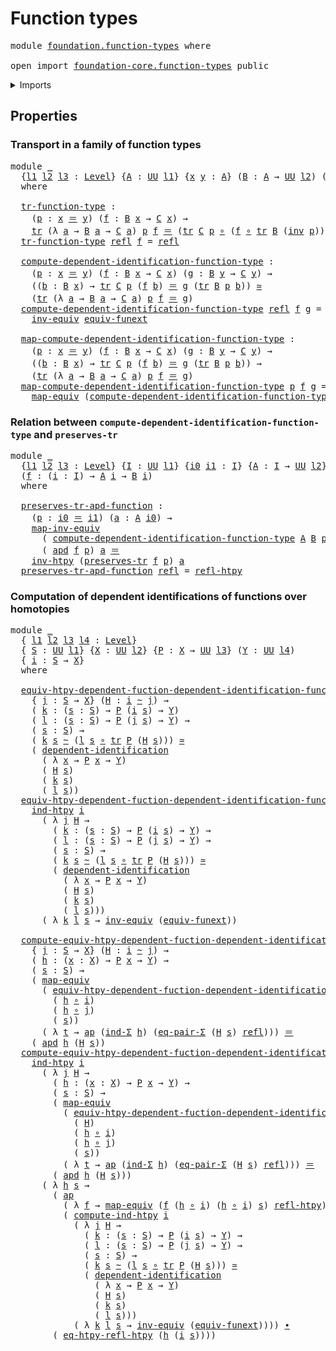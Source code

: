 # Function types

<pre class="Agda"><a id="27" class="Keyword">module</a> <a id="34" href="foundation.function-types.html" class="Module">foundation.function-types</a> <a id="60" class="Keyword">where</a>

<a id="67" class="Keyword">open</a> <a id="72" class="Keyword">import</a> <a id="79" href="foundation-core.function-types.html" class="Module">foundation-core.function-types</a> <a id="110" class="Keyword">public</a>
</pre>
<details><summary>Imports</summary>

<pre class="Agda"><a id="167" class="Keyword">open</a> <a id="172" class="Keyword">import</a> <a id="179" href="foundation.action-on-identifications-dependent-functions.html" class="Module">foundation.action-on-identifications-dependent-functions</a>
<a id="236" class="Keyword">open</a> <a id="241" class="Keyword">import</a> <a id="248" href="foundation.action-on-identifications-functions.html" class="Module">foundation.action-on-identifications-functions</a>
<a id="295" class="Keyword">open</a> <a id="300" class="Keyword">import</a> <a id="307" href="foundation.dependent-pair-types.html" class="Module">foundation.dependent-pair-types</a>
<a id="339" class="Keyword">open</a> <a id="344" class="Keyword">import</a> <a id="351" href="foundation.function-extensionality.html" class="Module">foundation.function-extensionality</a>
<a id="386" class="Keyword">open</a> <a id="391" class="Keyword">import</a> <a id="398" href="foundation.homotopy-induction.html" class="Module">foundation.homotopy-induction</a>
<a id="428" class="Keyword">open</a> <a id="433" class="Keyword">import</a> <a id="440" href="foundation.universe-levels.html" class="Module">foundation.universe-levels</a>

<a id="468" class="Keyword">open</a> <a id="473" class="Keyword">import</a> <a id="480" href="foundation-core.dependent-identifications.html" class="Module">foundation-core.dependent-identifications</a>
<a id="522" class="Keyword">open</a> <a id="527" class="Keyword">import</a> <a id="534" href="foundation-core.equality-dependent-pair-types.html" class="Module">foundation-core.equality-dependent-pair-types</a>
<a id="580" class="Keyword">open</a> <a id="585" class="Keyword">import</a> <a id="592" href="foundation-core.equivalences.html" class="Module">foundation-core.equivalences</a>
<a id="621" class="Keyword">open</a> <a id="626" class="Keyword">import</a> <a id="633" href="foundation-core.homotopies.html" class="Module">foundation-core.homotopies</a>
<a id="660" class="Keyword">open</a> <a id="665" class="Keyword">import</a> <a id="672" href="foundation-core.identity-types.html" class="Module">foundation-core.identity-types</a>
<a id="703" class="Keyword">open</a> <a id="708" class="Keyword">import</a> <a id="715" href="foundation-core.transport-along-identifications.html" class="Module">foundation-core.transport-along-identifications</a>
</pre>
</details>

## Properties

### Transport in a family of function types

<pre class="Agda"><a id="848" class="Keyword">module</a> <a id="855" href="foundation.function-types.html#855" class="Module">_</a>
  <a id="859" class="Symbol">{</a><a id="860" href="foundation.function-types.html#860" class="Bound">l1</a> <a id="863" href="foundation.function-types.html#863" class="Bound">l2</a> <a id="866" href="foundation.function-types.html#866" class="Bound">l3</a> <a id="869" class="Symbol">:</a> <a id="871" href="Agda.Primitive.html#591" class="Postulate">Level</a><a id="876" class="Symbol">}</a> <a id="878" class="Symbol">{</a><a id="879" href="foundation.function-types.html#879" class="Bound">A</a> <a id="881" class="Symbol">:</a> <a id="883" href="Agda.Primitive.html#320" class="Primitive">UU</a> <a id="886" href="foundation.function-types.html#860" class="Bound">l1</a><a id="888" class="Symbol">}</a> <a id="890" class="Symbol">{</a><a id="891" href="foundation.function-types.html#891" class="Bound">x</a> <a id="893" href="foundation.function-types.html#893" class="Bound">y</a> <a id="895" class="Symbol">:</a> <a id="897" href="foundation.function-types.html#879" class="Bound">A</a><a id="898" class="Symbol">}</a> <a id="900" class="Symbol">(</a><a id="901" href="foundation.function-types.html#901" class="Bound">B</a> <a id="903" class="Symbol">:</a> <a id="905" href="foundation.function-types.html#879" class="Bound">A</a> <a id="907" class="Symbol">→</a> <a id="909" href="Agda.Primitive.html#320" class="Primitive">UU</a> <a id="912" href="foundation.function-types.html#863" class="Bound">l2</a><a id="914" class="Symbol">)</a> <a id="916" class="Symbol">(</a><a id="917" href="foundation.function-types.html#917" class="Bound">C</a> <a id="919" class="Symbol">:</a> <a id="921" href="foundation.function-types.html#879" class="Bound">A</a> <a id="923" class="Symbol">→</a> <a id="925" href="Agda.Primitive.html#320" class="Primitive">UU</a> <a id="928" href="foundation.function-types.html#866" class="Bound">l3</a><a id="930" class="Symbol">)</a>
  <a id="934" class="Keyword">where</a>

  <a id="943" href="foundation.function-types.html#943" class="Function">tr-function-type</a> <a id="960" class="Symbol">:</a>
    <a id="966" class="Symbol">(</a><a id="967" href="foundation.function-types.html#967" class="Bound">p</a> <a id="969" class="Symbol">:</a> <a id="971" href="foundation.function-types.html#891" class="Bound">x</a> <a id="973" href="foundation-core.identity-types.html#5999" class="Function Operator">＝</a> <a id="975" href="foundation.function-types.html#893" class="Bound">y</a><a id="976" class="Symbol">)</a> <a id="978" class="Symbol">(</a><a id="979" href="foundation.function-types.html#979" class="Bound">f</a> <a id="981" class="Symbol">:</a> <a id="983" href="foundation.function-types.html#901" class="Bound">B</a> <a id="985" href="foundation.function-types.html#891" class="Bound">x</a> <a id="987" class="Symbol">→</a> <a id="989" href="foundation.function-types.html#917" class="Bound">C</a> <a id="991" href="foundation.function-types.html#891" class="Bound">x</a><a id="992" class="Symbol">)</a> <a id="994" class="Symbol">→</a>
    <a id="1000" href="foundation-core.transport-along-identifications.html#729" class="Function">tr</a> <a id="1003" class="Symbol">(λ</a> <a id="1006" href="foundation.function-types.html#1006" class="Bound">a</a> <a id="1008" class="Symbol">→</a> <a id="1010" href="foundation.function-types.html#901" class="Bound">B</a> <a id="1012" href="foundation.function-types.html#1006" class="Bound">a</a> <a id="1014" class="Symbol">→</a> <a id="1016" href="foundation.function-types.html#917" class="Bound">C</a> <a id="1018" href="foundation.function-types.html#1006" class="Bound">a</a><a id="1019" class="Symbol">)</a> <a id="1021" href="foundation.function-types.html#967" class="Bound">p</a> <a id="1023" href="foundation.function-types.html#979" class="Bound">f</a> <a id="1025" href="foundation-core.identity-types.html#5999" class="Function Operator">＝</a> <a id="1027" class="Symbol">(</a><a id="1028" href="foundation-core.transport-along-identifications.html#729" class="Function">tr</a> <a id="1031" href="foundation.function-types.html#917" class="Bound">C</a> <a id="1033" href="foundation.function-types.html#967" class="Bound">p</a> <a id="1035" href="foundation-core.function-types.html#455" class="Function Operator">∘</a> <a id="1037" class="Symbol">(</a><a id="1038" href="foundation.function-types.html#979" class="Bound">f</a> <a id="1040" href="foundation-core.function-types.html#455" class="Function Operator">∘</a> <a id="1042" href="foundation-core.transport-along-identifications.html#729" class="Function">tr</a> <a id="1045" href="foundation.function-types.html#901" class="Bound">B</a> <a id="1047" class="Symbol">(</a><a id="1048" href="foundation-core.identity-types.html#7252" class="Function">inv</a> <a id="1052" href="foundation.function-types.html#967" class="Bound">p</a><a id="1053" class="Symbol">)))</a>
  <a id="1059" href="foundation.function-types.html#943" class="Function">tr-function-type</a> <a id="1076" href="foundation-core.identity-types.html#5968" class="InductiveConstructor">refl</a> <a id="1081" href="foundation.function-types.html#1081" class="Bound">f</a> <a id="1083" class="Symbol">=</a> <a id="1085" href="foundation-core.identity-types.html#5968" class="InductiveConstructor">refl</a>

  <a id="1093" href="foundation.function-types.html#1093" class="Function">compute-dependent-identification-function-type</a> <a id="1140" class="Symbol">:</a>
    <a id="1146" class="Symbol">(</a><a id="1147" href="foundation.function-types.html#1147" class="Bound">p</a> <a id="1149" class="Symbol">:</a> <a id="1151" href="foundation.function-types.html#891" class="Bound">x</a> <a id="1153" href="foundation-core.identity-types.html#5999" class="Function Operator">＝</a> <a id="1155" href="foundation.function-types.html#893" class="Bound">y</a><a id="1156" class="Symbol">)</a> <a id="1158" class="Symbol">(</a><a id="1159" href="foundation.function-types.html#1159" class="Bound">f</a> <a id="1161" class="Symbol">:</a> <a id="1163" href="foundation.function-types.html#901" class="Bound">B</a> <a id="1165" href="foundation.function-types.html#891" class="Bound">x</a> <a id="1167" class="Symbol">→</a> <a id="1169" href="foundation.function-types.html#917" class="Bound">C</a> <a id="1171" href="foundation.function-types.html#891" class="Bound">x</a><a id="1172" class="Symbol">)</a> <a id="1174" class="Symbol">(</a><a id="1175" href="foundation.function-types.html#1175" class="Bound">g</a> <a id="1177" class="Symbol">:</a> <a id="1179" href="foundation.function-types.html#901" class="Bound">B</a> <a id="1181" href="foundation.function-types.html#893" class="Bound">y</a> <a id="1183" class="Symbol">→</a> <a id="1185" href="foundation.function-types.html#917" class="Bound">C</a> <a id="1187" href="foundation.function-types.html#893" class="Bound">y</a><a id="1188" class="Symbol">)</a> <a id="1190" class="Symbol">→</a>
    <a id="1196" class="Symbol">((</a><a id="1198" href="foundation.function-types.html#1198" class="Bound">b</a> <a id="1200" class="Symbol">:</a> <a id="1202" href="foundation.function-types.html#901" class="Bound">B</a> <a id="1204" href="foundation.function-types.html#891" class="Bound">x</a><a id="1205" class="Symbol">)</a> <a id="1207" class="Symbol">→</a> <a id="1209" href="foundation-core.transport-along-identifications.html#729" class="Function">tr</a> <a id="1212" href="foundation.function-types.html#917" class="Bound">C</a> <a id="1214" href="foundation.function-types.html#1147" class="Bound">p</a> <a id="1216" class="Symbol">(</a><a id="1217" href="foundation.function-types.html#1159" class="Bound">f</a> <a id="1219" href="foundation.function-types.html#1198" class="Bound">b</a><a id="1220" class="Symbol">)</a> <a id="1222" href="foundation-core.identity-types.html#5999" class="Function Operator">＝</a> <a id="1224" href="foundation.function-types.html#1175" class="Bound">g</a> <a id="1226" class="Symbol">(</a><a id="1227" href="foundation-core.transport-along-identifications.html#729" class="Function">tr</a> <a id="1230" href="foundation.function-types.html#901" class="Bound">B</a> <a id="1232" href="foundation.function-types.html#1147" class="Bound">p</a> <a id="1234" href="foundation.function-types.html#1198" class="Bound">b</a><a id="1235" class="Symbol">))</a> <a id="1238" href="foundation-core.equivalences.html#1440" class="Function Operator">≃</a>
    <a id="1244" class="Symbol">(</a><a id="1245" href="foundation-core.transport-along-identifications.html#729" class="Function">tr</a> <a id="1248" class="Symbol">(λ</a> <a id="1251" href="foundation.function-types.html#1251" class="Bound">a</a> <a id="1253" class="Symbol">→</a> <a id="1255" href="foundation.function-types.html#901" class="Bound">B</a> <a id="1257" href="foundation.function-types.html#1251" class="Bound">a</a> <a id="1259" class="Symbol">→</a> <a id="1261" href="foundation.function-types.html#917" class="Bound">C</a> <a id="1263" href="foundation.function-types.html#1251" class="Bound">a</a><a id="1264" class="Symbol">)</a> <a id="1266" href="foundation.function-types.html#1147" class="Bound">p</a> <a id="1268" href="foundation.function-types.html#1159" class="Bound">f</a> <a id="1270" href="foundation-core.identity-types.html#5999" class="Function Operator">＝</a> <a id="1272" href="foundation.function-types.html#1175" class="Bound">g</a><a id="1273" class="Symbol">)</a>
  <a id="1277" href="foundation.function-types.html#1093" class="Function">compute-dependent-identification-function-type</a> <a id="1324" href="foundation-core.identity-types.html#5968" class="InductiveConstructor">refl</a> <a id="1329" href="foundation.function-types.html#1329" class="Bound">f</a> <a id="1331" href="foundation.function-types.html#1331" class="Bound">g</a> <a id="1333" class="Symbol">=</a>
    <a id="1339" href="foundation-core.equivalences.html#7259" class="Function">inv-equiv</a> <a id="1349" href="foundation.function-extensionality.html#1193" class="Function">equiv-funext</a>

  <a id="1365" href="foundation.function-types.html#1365" class="Function">map-compute-dependent-identification-function-type</a> <a id="1416" class="Symbol">:</a>
    <a id="1422" class="Symbol">(</a><a id="1423" href="foundation.function-types.html#1423" class="Bound">p</a> <a id="1425" class="Symbol">:</a> <a id="1427" href="foundation.function-types.html#891" class="Bound">x</a> <a id="1429" href="foundation-core.identity-types.html#5999" class="Function Operator">＝</a> <a id="1431" href="foundation.function-types.html#893" class="Bound">y</a><a id="1432" class="Symbol">)</a> <a id="1434" class="Symbol">(</a><a id="1435" href="foundation.function-types.html#1435" class="Bound">f</a> <a id="1437" class="Symbol">:</a> <a id="1439" href="foundation.function-types.html#901" class="Bound">B</a> <a id="1441" href="foundation.function-types.html#891" class="Bound">x</a> <a id="1443" class="Symbol">→</a> <a id="1445" href="foundation.function-types.html#917" class="Bound">C</a> <a id="1447" href="foundation.function-types.html#891" class="Bound">x</a><a id="1448" class="Symbol">)</a> <a id="1450" class="Symbol">(</a><a id="1451" href="foundation.function-types.html#1451" class="Bound">g</a> <a id="1453" class="Symbol">:</a> <a id="1455" href="foundation.function-types.html#901" class="Bound">B</a> <a id="1457" href="foundation.function-types.html#893" class="Bound">y</a> <a id="1459" class="Symbol">→</a> <a id="1461" href="foundation.function-types.html#917" class="Bound">C</a> <a id="1463" href="foundation.function-types.html#893" class="Bound">y</a><a id="1464" class="Symbol">)</a> <a id="1466" class="Symbol">→</a>
    <a id="1472" class="Symbol">((</a><a id="1474" href="foundation.function-types.html#1474" class="Bound">b</a> <a id="1476" class="Symbol">:</a> <a id="1478" href="foundation.function-types.html#901" class="Bound">B</a> <a id="1480" href="foundation.function-types.html#891" class="Bound">x</a><a id="1481" class="Symbol">)</a> <a id="1483" class="Symbol">→</a> <a id="1485" href="foundation-core.transport-along-identifications.html#729" class="Function">tr</a> <a id="1488" href="foundation.function-types.html#917" class="Bound">C</a> <a id="1490" href="foundation.function-types.html#1423" class="Bound">p</a> <a id="1492" class="Symbol">(</a><a id="1493" href="foundation.function-types.html#1435" class="Bound">f</a> <a id="1495" href="foundation.function-types.html#1474" class="Bound">b</a><a id="1496" class="Symbol">)</a> <a id="1498" href="foundation-core.identity-types.html#5999" class="Function Operator">＝</a> <a id="1500" href="foundation.function-types.html#1451" class="Bound">g</a> <a id="1502" class="Symbol">(</a><a id="1503" href="foundation-core.transport-along-identifications.html#729" class="Function">tr</a> <a id="1506" href="foundation.function-types.html#901" class="Bound">B</a> <a id="1508" href="foundation.function-types.html#1423" class="Bound">p</a> <a id="1510" href="foundation.function-types.html#1474" class="Bound">b</a><a id="1511" class="Symbol">))</a> <a id="1514" class="Symbol">→</a>
    <a id="1520" class="Symbol">(</a><a id="1521" href="foundation-core.transport-along-identifications.html#729" class="Function">tr</a> <a id="1524" class="Symbol">(λ</a> <a id="1527" href="foundation.function-types.html#1527" class="Bound">a</a> <a id="1529" class="Symbol">→</a> <a id="1531" href="foundation.function-types.html#901" class="Bound">B</a> <a id="1533" href="foundation.function-types.html#1527" class="Bound">a</a> <a id="1535" class="Symbol">→</a> <a id="1537" href="foundation.function-types.html#917" class="Bound">C</a> <a id="1539" href="foundation.function-types.html#1527" class="Bound">a</a><a id="1540" class="Symbol">)</a> <a id="1542" href="foundation.function-types.html#1423" class="Bound">p</a> <a id="1544" href="foundation.function-types.html#1435" class="Bound">f</a> <a id="1546" href="foundation-core.identity-types.html#5999" class="Function Operator">＝</a> <a id="1548" href="foundation.function-types.html#1451" class="Bound">g</a><a id="1549" class="Symbol">)</a>
  <a id="1553" href="foundation.function-types.html#1365" class="Function">map-compute-dependent-identification-function-type</a> <a id="1604" href="foundation.function-types.html#1604" class="Bound">p</a> <a id="1606" href="foundation.function-types.html#1606" class="Bound">f</a> <a id="1608" href="foundation.function-types.html#1608" class="Bound">g</a> <a id="1610" class="Symbol">=</a>
    <a id="1616" href="foundation-core.equivalences.html#2345" class="Function">map-equiv</a> <a id="1626" class="Symbol">(</a><a id="1627" href="foundation.function-types.html#1093" class="Function">compute-dependent-identification-function-type</a> <a id="1674" href="foundation.function-types.html#1604" class="Bound">p</a> <a id="1676" href="foundation.function-types.html#1606" class="Bound">f</a> <a id="1678" href="foundation.function-types.html#1608" class="Bound">g</a><a id="1679" class="Symbol">)</a>
</pre>
### Relation between `compute-dependent-identification-function-type` and `preserves-tr`

<pre class="Agda"><a id="1784" class="Keyword">module</a> <a id="1791" href="foundation.function-types.html#1791" class="Module">_</a>
  <a id="1795" class="Symbol">{</a><a id="1796" href="foundation.function-types.html#1796" class="Bound">l1</a> <a id="1799" href="foundation.function-types.html#1799" class="Bound">l2</a> <a id="1802" href="foundation.function-types.html#1802" class="Bound">l3</a> <a id="1805" class="Symbol">:</a> <a id="1807" href="Agda.Primitive.html#591" class="Postulate">Level</a><a id="1812" class="Symbol">}</a> <a id="1814" class="Symbol">{</a><a id="1815" href="foundation.function-types.html#1815" class="Bound">I</a> <a id="1817" class="Symbol">:</a> <a id="1819" href="Agda.Primitive.html#320" class="Primitive">UU</a> <a id="1822" href="foundation.function-types.html#1796" class="Bound">l1</a><a id="1824" class="Symbol">}</a> <a id="1826" class="Symbol">{</a><a id="1827" href="foundation.function-types.html#1827" class="Bound">i0</a> <a id="1830" href="foundation.function-types.html#1830" class="Bound">i1</a> <a id="1833" class="Symbol">:</a> <a id="1835" href="foundation.function-types.html#1815" class="Bound">I</a><a id="1836" class="Symbol">}</a> <a id="1838" class="Symbol">{</a><a id="1839" href="foundation.function-types.html#1839" class="Bound">A</a> <a id="1841" class="Symbol">:</a> <a id="1843" href="foundation.function-types.html#1815" class="Bound">I</a> <a id="1845" class="Symbol">→</a> <a id="1847" href="Agda.Primitive.html#320" class="Primitive">UU</a> <a id="1850" href="foundation.function-types.html#1799" class="Bound">l2</a><a id="1852" class="Symbol">}</a> <a id="1854" class="Symbol">{</a><a id="1855" href="foundation.function-types.html#1855" class="Bound">B</a> <a id="1857" class="Symbol">:</a> <a id="1859" href="foundation.function-types.html#1815" class="Bound">I</a> <a id="1861" class="Symbol">→</a> <a id="1863" href="Agda.Primitive.html#320" class="Primitive">UU</a> <a id="1866" href="foundation.function-types.html#1802" class="Bound">l3</a><a id="1868" class="Symbol">}</a>
  <a id="1872" class="Symbol">(</a><a id="1873" href="foundation.function-types.html#1873" class="Bound">f</a> <a id="1875" class="Symbol">:</a> <a id="1877" class="Symbol">(</a><a id="1878" href="foundation.function-types.html#1878" class="Bound">i</a> <a id="1880" class="Symbol">:</a> <a id="1882" href="foundation.function-types.html#1815" class="Bound">I</a><a id="1883" class="Symbol">)</a> <a id="1885" class="Symbol">→</a> <a id="1887" href="foundation.function-types.html#1839" class="Bound">A</a> <a id="1889" href="foundation.function-types.html#1878" class="Bound">i</a> <a id="1891" class="Symbol">→</a> <a id="1893" href="foundation.function-types.html#1855" class="Bound">B</a> <a id="1895" href="foundation.function-types.html#1878" class="Bound">i</a><a id="1896" class="Symbol">)</a>
  <a id="1900" class="Keyword">where</a>

  <a id="1909" href="foundation.function-types.html#1909" class="Function">preserves-tr-apd-function</a> <a id="1935" class="Symbol">:</a>
    <a id="1941" class="Symbol">(</a><a id="1942" href="foundation.function-types.html#1942" class="Bound">p</a> <a id="1944" class="Symbol">:</a> <a id="1946" href="foundation.function-types.html#1827" class="Bound">i0</a> <a id="1949" href="foundation-core.identity-types.html#5999" class="Function Operator">＝</a> <a id="1951" href="foundation.function-types.html#1830" class="Bound">i1</a><a id="1953" class="Symbol">)</a> <a id="1955" class="Symbol">(</a><a id="1956" href="foundation.function-types.html#1956" class="Bound">a</a> <a id="1958" class="Symbol">:</a> <a id="1960" href="foundation.function-types.html#1839" class="Bound">A</a> <a id="1962" href="foundation.function-types.html#1827" class="Bound">i0</a><a id="1964" class="Symbol">)</a> <a id="1966" class="Symbol">→</a>
    <a id="1972" href="foundation-core.equivalences.html#6528" class="Function">map-inv-equiv</a>
      <a id="1992" class="Symbol">(</a> <a id="1994" href="foundation.function-types.html#1093" class="Function">compute-dependent-identification-function-type</a> <a id="2041" href="foundation.function-types.html#1839" class="Bound">A</a> <a id="2043" href="foundation.function-types.html#1855" class="Bound">B</a> <a id="2045" href="foundation.function-types.html#1942" class="Bound">p</a> <a id="2047" class="Symbol">(</a><a id="2048" href="foundation.function-types.html#1873" class="Bound">f</a> <a id="2050" href="foundation.function-types.html#1827" class="Bound">i0</a><a id="2052" class="Symbol">)</a> <a id="2054" class="Symbol">(</a><a id="2055" href="foundation.function-types.html#1873" class="Bound">f</a> <a id="2057" href="foundation.function-types.html#1830" class="Bound">i1</a><a id="2059" class="Symbol">))</a>
      <a id="2068" class="Symbol">(</a> <a id="2070" href="foundation.action-on-identifications-dependent-functions.html#1181" class="Function">apd</a> <a id="2074" href="foundation.function-types.html#1873" class="Bound">f</a> <a id="2076" href="foundation.function-types.html#1942" class="Bound">p</a><a id="2077" class="Symbol">)</a> <a id="2079" href="foundation.function-types.html#1956" class="Bound">a</a> <a id="2081" href="foundation-core.identity-types.html#5999" class="Function Operator">＝</a>
    <a id="2087" href="foundation-core.homotopies.html#3079" class="Function">inv-htpy</a> <a id="2096" class="Symbol">(</a><a id="2097" href="foundation-core.transport-along-identifications.html#1588" class="Function">preserves-tr</a> <a id="2110" href="foundation.function-types.html#1873" class="Bound">f</a> <a id="2112" href="foundation.function-types.html#1942" class="Bound">p</a><a id="2113" class="Symbol">)</a> <a id="2115" href="foundation.function-types.html#1956" class="Bound">a</a>
  <a id="2119" href="foundation.function-types.html#1909" class="Function">preserves-tr-apd-function</a> <a id="2145" href="foundation-core.identity-types.html#5968" class="InductiveConstructor">refl</a> <a id="2150" class="Symbol">=</a> <a id="2152" href="foundation-core.homotopies.html#2906" class="Function">refl-htpy</a>
</pre>
### Computation of dependent identifications of functions over homotopies

<pre class="Agda"><a id="2250" class="Keyword">module</a> <a id="2257" href="foundation.function-types.html#2257" class="Module">_</a>
  <a id="2261" class="Symbol">{</a> <a id="2263" href="foundation.function-types.html#2263" class="Bound">l1</a> <a id="2266" href="foundation.function-types.html#2266" class="Bound">l2</a> <a id="2269" href="foundation.function-types.html#2269" class="Bound">l3</a> <a id="2272" href="foundation.function-types.html#2272" class="Bound">l4</a> <a id="2275" class="Symbol">:</a> <a id="2277" href="Agda.Primitive.html#591" class="Postulate">Level</a><a id="2282" class="Symbol">}</a>
  <a id="2286" class="Symbol">{</a> <a id="2288" href="foundation.function-types.html#2288" class="Bound">S</a> <a id="2290" class="Symbol">:</a> <a id="2292" href="Agda.Primitive.html#320" class="Primitive">UU</a> <a id="2295" href="foundation.function-types.html#2263" class="Bound">l1</a><a id="2297" class="Symbol">}</a> <a id="2299" class="Symbol">{</a><a id="2300" href="foundation.function-types.html#2300" class="Bound">X</a> <a id="2302" class="Symbol">:</a> <a id="2304" href="Agda.Primitive.html#320" class="Primitive">UU</a> <a id="2307" href="foundation.function-types.html#2266" class="Bound">l2</a><a id="2309" class="Symbol">}</a> <a id="2311" class="Symbol">{</a><a id="2312" href="foundation.function-types.html#2312" class="Bound">P</a> <a id="2314" class="Symbol">:</a> <a id="2316" href="foundation.function-types.html#2300" class="Bound">X</a> <a id="2318" class="Symbol">→</a> <a id="2320" href="Agda.Primitive.html#320" class="Primitive">UU</a> <a id="2323" href="foundation.function-types.html#2269" class="Bound">l3</a><a id="2325" class="Symbol">}</a> <a id="2327" class="Symbol">(</a><a id="2328" href="foundation.function-types.html#2328" class="Bound">Y</a> <a id="2330" class="Symbol">:</a> <a id="2332" href="Agda.Primitive.html#320" class="Primitive">UU</a> <a id="2335" href="foundation.function-types.html#2272" class="Bound">l4</a><a id="2337" class="Symbol">)</a>
  <a id="2341" class="Symbol">{</a> <a id="2343" href="foundation.function-types.html#2343" class="Bound">i</a> <a id="2345" class="Symbol">:</a> <a id="2347" href="foundation.function-types.html#2288" class="Bound">S</a> <a id="2349" class="Symbol">→</a> <a id="2351" href="foundation.function-types.html#2300" class="Bound">X</a><a id="2352" class="Symbol">}</a>
  <a id="2356" class="Keyword">where</a>

  <a id="2365" href="foundation.function-types.html#2365" class="Function">equiv-htpy-dependent-fuction-dependent-identification-function-type</a> <a id="2433" class="Symbol">:</a>
    <a id="2439" class="Symbol">{</a> <a id="2441" href="foundation.function-types.html#2441" class="Bound">j</a> <a id="2443" class="Symbol">:</a> <a id="2445" href="foundation.function-types.html#2288" class="Bound">S</a> <a id="2447" class="Symbol">→</a> <a id="2449" href="foundation.function-types.html#2300" class="Bound">X</a><a id="2450" class="Symbol">}</a> <a id="2452" class="Symbol">(</a><a id="2453" href="foundation.function-types.html#2453" class="Bound">H</a> <a id="2455" class="Symbol">:</a> <a id="2457" href="foundation.function-types.html#2343" class="Bound">i</a> <a id="2459" href="foundation-core.homotopies.html#2717" class="Function Operator">~</a> <a id="2461" href="foundation.function-types.html#2441" class="Bound">j</a><a id="2462" class="Symbol">)</a> <a id="2464" class="Symbol">→</a>
    <a id="2470" class="Symbol">(</a> <a id="2472" href="foundation.function-types.html#2472" class="Bound">k</a> <a id="2474" class="Symbol">:</a> <a id="2476" class="Symbol">(</a><a id="2477" href="foundation.function-types.html#2477" class="Bound">s</a> <a id="2479" class="Symbol">:</a> <a id="2481" href="foundation.function-types.html#2288" class="Bound">S</a><a id="2482" class="Symbol">)</a> <a id="2484" class="Symbol">→</a> <a id="2486" href="foundation.function-types.html#2312" class="Bound">P</a> <a id="2488" class="Symbol">(</a><a id="2489" href="foundation.function-types.html#2343" class="Bound">i</a> <a id="2491" href="foundation.function-types.html#2477" class="Bound">s</a><a id="2492" class="Symbol">)</a> <a id="2494" class="Symbol">→</a> <a id="2496" href="foundation.function-types.html#2328" class="Bound">Y</a><a id="2497" class="Symbol">)</a>
    <a id="2503" class="Symbol">(</a> <a id="2505" href="foundation.function-types.html#2505" class="Bound">l</a> <a id="2507" class="Symbol">:</a> <a id="2509" class="Symbol">(</a><a id="2510" href="foundation.function-types.html#2510" class="Bound">s</a> <a id="2512" class="Symbol">:</a> <a id="2514" href="foundation.function-types.html#2288" class="Bound">S</a><a id="2515" class="Symbol">)</a> <a id="2517" class="Symbol">→</a> <a id="2519" href="foundation.function-types.html#2312" class="Bound">P</a> <a id="2521" class="Symbol">(</a><a id="2522" href="foundation.function-types.html#2441" class="Bound">j</a> <a id="2524" href="foundation.function-types.html#2510" class="Bound">s</a><a id="2525" class="Symbol">)</a> <a id="2527" class="Symbol">→</a> <a id="2529" href="foundation.function-types.html#2328" class="Bound">Y</a><a id="2530" class="Symbol">)</a> <a id="2532" class="Symbol">→</a>
    <a id="2538" class="Symbol">(</a> <a id="2540" href="foundation.function-types.html#2540" class="Bound">s</a> <a id="2542" class="Symbol">:</a> <a id="2544" href="foundation.function-types.html#2288" class="Bound">S</a><a id="2545" class="Symbol">)</a> <a id="2547" class="Symbol">→</a>
    <a id="2553" class="Symbol">(</a> <a id="2555" href="foundation.function-types.html#2472" class="Bound">k</a> <a id="2557" href="foundation.function-types.html#2540" class="Bound">s</a> <a id="2559" href="foundation-core.homotopies.html#2717" class="Function Operator">~</a> <a id="2561" class="Symbol">(</a><a id="2562" href="foundation.function-types.html#2505" class="Bound">l</a> <a id="2564" href="foundation.function-types.html#2540" class="Bound">s</a> <a id="2566" href="foundation-core.function-types.html#455" class="Function Operator">∘</a> <a id="2568" href="foundation-core.transport-along-identifications.html#729" class="Function">tr</a> <a id="2571" href="foundation.function-types.html#2312" class="Bound">P</a> <a id="2573" class="Symbol">(</a><a id="2574" href="foundation.function-types.html#2453" class="Bound">H</a> <a id="2576" href="foundation.function-types.html#2540" class="Bound">s</a><a id="2577" class="Symbol">)))</a> <a id="2581" href="foundation-core.equivalences.html#1440" class="Function Operator">≃</a>
    <a id="2587" class="Symbol">(</a> <a id="2589" href="foundation-core.dependent-identifications.html#964" class="Function">dependent-identification</a>
      <a id="2620" class="Symbol">(</a> <a id="2622" class="Symbol">λ</a> <a id="2624" href="foundation.function-types.html#2624" class="Bound">x</a> <a id="2626" class="Symbol">→</a> <a id="2628" href="foundation.function-types.html#2312" class="Bound">P</a> <a id="2630" href="foundation.function-types.html#2624" class="Bound">x</a> <a id="2632" class="Symbol">→</a> <a id="2634" href="foundation.function-types.html#2328" class="Bound">Y</a><a id="2635" class="Symbol">)</a>
      <a id="2643" class="Symbol">(</a> <a id="2645" href="foundation.function-types.html#2453" class="Bound">H</a> <a id="2647" href="foundation.function-types.html#2540" class="Bound">s</a><a id="2648" class="Symbol">)</a>
      <a id="2656" class="Symbol">(</a> <a id="2658" href="foundation.function-types.html#2472" class="Bound">k</a> <a id="2660" href="foundation.function-types.html#2540" class="Bound">s</a><a id="2661" class="Symbol">)</a>
      <a id="2669" class="Symbol">(</a> <a id="2671" href="foundation.function-types.html#2505" class="Bound">l</a> <a id="2673" href="foundation.function-types.html#2540" class="Bound">s</a><a id="2674" class="Symbol">))</a>
  <a id="2679" href="foundation.function-types.html#2365" class="Function">equiv-htpy-dependent-fuction-dependent-identification-function-type</a> <a id="2747" class="Symbol">=</a>
    <a id="2753" href="foundation.homotopy-induction.html#3004" class="Function">ind-htpy</a> <a id="2762" href="foundation.function-types.html#2343" class="Bound">i</a>
      <a id="2770" class="Symbol">(</a> <a id="2772" class="Symbol">λ</a> <a id="2774" href="foundation.function-types.html#2774" class="Bound">j</a> <a id="2776" href="foundation.function-types.html#2776" class="Bound">H</a> <a id="2778" class="Symbol">→</a>
        <a id="2788" class="Symbol">(</a> <a id="2790" href="foundation.function-types.html#2790" class="Bound">k</a> <a id="2792" class="Symbol">:</a> <a id="2794" class="Symbol">(</a><a id="2795" href="foundation.function-types.html#2795" class="Bound">s</a> <a id="2797" class="Symbol">:</a> <a id="2799" href="foundation.function-types.html#2288" class="Bound">S</a><a id="2800" class="Symbol">)</a> <a id="2802" class="Symbol">→</a> <a id="2804" href="foundation.function-types.html#2312" class="Bound">P</a> <a id="2806" class="Symbol">(</a><a id="2807" href="foundation.function-types.html#2343" class="Bound">i</a> <a id="2809" href="foundation.function-types.html#2795" class="Bound">s</a><a id="2810" class="Symbol">)</a> <a id="2812" class="Symbol">→</a> <a id="2814" href="foundation.function-types.html#2328" class="Bound">Y</a><a id="2815" class="Symbol">)</a> <a id="2817" class="Symbol">→</a>
        <a id="2827" class="Symbol">(</a> <a id="2829" href="foundation.function-types.html#2829" class="Bound">l</a> <a id="2831" class="Symbol">:</a> <a id="2833" class="Symbol">(</a><a id="2834" href="foundation.function-types.html#2834" class="Bound">s</a> <a id="2836" class="Symbol">:</a> <a id="2838" href="foundation.function-types.html#2288" class="Bound">S</a><a id="2839" class="Symbol">)</a> <a id="2841" class="Symbol">→</a> <a id="2843" href="foundation.function-types.html#2312" class="Bound">P</a> <a id="2845" class="Symbol">(</a><a id="2846" href="foundation.function-types.html#2774" class="Bound">j</a> <a id="2848" href="foundation.function-types.html#2834" class="Bound">s</a><a id="2849" class="Symbol">)</a> <a id="2851" class="Symbol">→</a> <a id="2853" href="foundation.function-types.html#2328" class="Bound">Y</a><a id="2854" class="Symbol">)</a> <a id="2856" class="Symbol">→</a>
        <a id="2866" class="Symbol">(</a> <a id="2868" href="foundation.function-types.html#2868" class="Bound">s</a> <a id="2870" class="Symbol">:</a> <a id="2872" href="foundation.function-types.html#2288" class="Bound">S</a><a id="2873" class="Symbol">)</a> <a id="2875" class="Symbol">→</a>
        <a id="2885" class="Symbol">(</a> <a id="2887" href="foundation.function-types.html#2790" class="Bound">k</a> <a id="2889" href="foundation.function-types.html#2868" class="Bound">s</a> <a id="2891" href="foundation-core.homotopies.html#2717" class="Function Operator">~</a> <a id="2893" class="Symbol">(</a><a id="2894" href="foundation.function-types.html#2829" class="Bound">l</a> <a id="2896" href="foundation.function-types.html#2868" class="Bound">s</a> <a id="2898" href="foundation-core.function-types.html#455" class="Function Operator">∘</a> <a id="2900" href="foundation-core.transport-along-identifications.html#729" class="Function">tr</a> <a id="2903" href="foundation.function-types.html#2312" class="Bound">P</a> <a id="2905" class="Symbol">(</a><a id="2906" href="foundation.function-types.html#2776" class="Bound">H</a> <a id="2908" href="foundation.function-types.html#2868" class="Bound">s</a><a id="2909" class="Symbol">)))</a> <a id="2913" href="foundation-core.equivalences.html#1440" class="Function Operator">≃</a>
        <a id="2923" class="Symbol">(</a> <a id="2925" href="foundation-core.dependent-identifications.html#964" class="Function">dependent-identification</a>
          <a id="2960" class="Symbol">(</a> <a id="2962" class="Symbol">λ</a> <a id="2964" href="foundation.function-types.html#2964" class="Bound">x</a> <a id="2966" class="Symbol">→</a> <a id="2968" href="foundation.function-types.html#2312" class="Bound">P</a> <a id="2970" href="foundation.function-types.html#2964" class="Bound">x</a> <a id="2972" class="Symbol">→</a> <a id="2974" href="foundation.function-types.html#2328" class="Bound">Y</a><a id="2975" class="Symbol">)</a>
          <a id="2987" class="Symbol">(</a> <a id="2989" href="foundation.function-types.html#2776" class="Bound">H</a> <a id="2991" href="foundation.function-types.html#2868" class="Bound">s</a><a id="2992" class="Symbol">)</a>
          <a id="3004" class="Symbol">(</a> <a id="3006" href="foundation.function-types.html#2790" class="Bound">k</a> <a id="3008" href="foundation.function-types.html#2868" class="Bound">s</a><a id="3009" class="Symbol">)</a>
          <a id="3021" class="Symbol">(</a> <a id="3023" href="foundation.function-types.html#2829" class="Bound">l</a> <a id="3025" href="foundation.function-types.html#2868" class="Bound">s</a><a id="3026" class="Symbol">)))</a>
      <a id="3036" class="Symbol">(</a> <a id="3038" class="Symbol">λ</a> <a id="3040" href="foundation.function-types.html#3040" class="Bound">k</a> <a id="3042" href="foundation.function-types.html#3042" class="Bound">l</a> <a id="3044" href="foundation.function-types.html#3044" class="Bound">s</a> <a id="3046" class="Symbol">→</a> <a id="3048" href="foundation-core.equivalences.html#7259" class="Function">inv-equiv</a> <a id="3058" class="Symbol">(</a><a id="3059" href="foundation.function-extensionality.html#1193" class="Function">equiv-funext</a><a id="3071" class="Symbol">))</a>

  <a id="3077" href="foundation.function-types.html#3077" class="Function">compute-equiv-htpy-dependent-fuction-dependent-identification-function-type</a> <a id="3153" class="Symbol">:</a>
    <a id="3159" class="Symbol">{</a> <a id="3161" href="foundation.function-types.html#3161" class="Bound">j</a> <a id="3163" class="Symbol">:</a> <a id="3165" href="foundation.function-types.html#2288" class="Bound">S</a> <a id="3167" class="Symbol">→</a> <a id="3169" href="foundation.function-types.html#2300" class="Bound">X</a><a id="3170" class="Symbol">}</a> <a id="3172" class="Symbol">(</a><a id="3173" href="foundation.function-types.html#3173" class="Bound">H</a> <a id="3175" class="Symbol">:</a> <a id="3177" href="foundation.function-types.html#2343" class="Bound">i</a> <a id="3179" href="foundation-core.homotopies.html#2717" class="Function Operator">~</a> <a id="3181" href="foundation.function-types.html#3161" class="Bound">j</a><a id="3182" class="Symbol">)</a> <a id="3184" class="Symbol">→</a>
    <a id="3190" class="Symbol">(</a> <a id="3192" href="foundation.function-types.html#3192" class="Bound">h</a> <a id="3194" class="Symbol">:</a> <a id="3196" class="Symbol">(</a><a id="3197" href="foundation.function-types.html#3197" class="Bound">x</a> <a id="3199" class="Symbol">:</a> <a id="3201" href="foundation.function-types.html#2300" class="Bound">X</a><a id="3202" class="Symbol">)</a> <a id="3204" class="Symbol">→</a> <a id="3206" href="foundation.function-types.html#2312" class="Bound">P</a> <a id="3208" href="foundation.function-types.html#3197" class="Bound">x</a> <a id="3210" class="Symbol">→</a> <a id="3212" href="foundation.function-types.html#2328" class="Bound">Y</a><a id="3213" class="Symbol">)</a> <a id="3215" class="Symbol">→</a>
    <a id="3221" class="Symbol">(</a> <a id="3223" href="foundation.function-types.html#3223" class="Bound">s</a> <a id="3225" class="Symbol">:</a> <a id="3227" href="foundation.function-types.html#2288" class="Bound">S</a><a id="3228" class="Symbol">)</a> <a id="3230" class="Symbol">→</a>
    <a id="3236" class="Symbol">(</a> <a id="3238" href="foundation-core.equivalences.html#2345" class="Function">map-equiv</a>
      <a id="3254" class="Symbol">(</a> <a id="3256" href="foundation.function-types.html#2365" class="Function">equiv-htpy-dependent-fuction-dependent-identification-function-type</a> <a id="3324" href="foundation.function-types.html#3173" class="Bound">H</a>
        <a id="3334" class="Symbol">(</a> <a id="3336" href="foundation.function-types.html#3192" class="Bound">h</a> <a id="3338" href="foundation-core.function-types.html#455" class="Function Operator">∘</a> <a id="3340" href="foundation.function-types.html#2343" class="Bound">i</a><a id="3341" class="Symbol">)</a>
        <a id="3351" class="Symbol">(</a> <a id="3353" href="foundation.function-types.html#3192" class="Bound">h</a> <a id="3355" href="foundation-core.function-types.html#455" class="Function Operator">∘</a> <a id="3357" href="foundation.function-types.html#3161" class="Bound">j</a><a id="3358" class="Symbol">)</a>
        <a id="3368" class="Symbol">(</a> <a id="3370" href="foundation.function-types.html#3223" class="Bound">s</a><a id="3371" class="Symbol">))</a>
      <a id="3380" class="Symbol">(</a> <a id="3382" class="Symbol">λ</a> <a id="3384" href="foundation.function-types.html#3384" class="Bound">t</a> <a id="3386" class="Symbol">→</a> <a id="3388" href="foundation.action-on-identifications-functions.html#790" class="Function">ap</a> <a id="3391" class="Symbol">(</a><a id="3392" href="foundation.dependent-pair-types.html#739" class="Function">ind-Σ</a> <a id="3398" href="foundation.function-types.html#3192" class="Bound">h</a><a id="3399" class="Symbol">)</a> <a id="3401" class="Symbol">(</a><a id="3402" href="foundation-core.equality-dependent-pair-types.html#1270" class="Function">eq-pair-Σ</a> <a id="3412" class="Symbol">(</a><a id="3413" href="foundation.function-types.html#3173" class="Bound">H</a> <a id="3415" href="foundation.function-types.html#3223" class="Bound">s</a><a id="3416" class="Symbol">)</a> <a id="3418" href="foundation-core.identity-types.html#5968" class="InductiveConstructor">refl</a><a id="3422" class="Symbol">)))</a> <a id="3426" href="foundation-core.identity-types.html#5999" class="Function Operator">＝</a>
    <a id="3432" class="Symbol">(</a> <a id="3434" href="foundation.action-on-identifications-dependent-functions.html#1181" class="Function">apd</a> <a id="3438" href="foundation.function-types.html#3192" class="Bound">h</a> <a id="3440" class="Symbol">(</a><a id="3441" href="foundation.function-types.html#3173" class="Bound">H</a> <a id="3443" href="foundation.function-types.html#3223" class="Bound">s</a><a id="3444" class="Symbol">))</a>
  <a id="3449" href="foundation.function-types.html#3077" class="Function">compute-equiv-htpy-dependent-fuction-dependent-identification-function-type</a> <a id="3525" class="Symbol">=</a>
    <a id="3531" href="foundation.homotopy-induction.html#3004" class="Function">ind-htpy</a> <a id="3540" href="foundation.function-types.html#2343" class="Bound">i</a>
      <a id="3548" class="Symbol">(</a> <a id="3550" class="Symbol">λ</a> <a id="3552" href="foundation.function-types.html#3552" class="Bound">j</a> <a id="3554" href="foundation.function-types.html#3554" class="Bound">H</a> <a id="3556" class="Symbol">→</a>
        <a id="3566" class="Symbol">(</a> <a id="3568" href="foundation.function-types.html#3568" class="Bound">h</a> <a id="3570" class="Symbol">:</a> <a id="3572" class="Symbol">(</a><a id="3573" href="foundation.function-types.html#3573" class="Bound">x</a> <a id="3575" class="Symbol">:</a> <a id="3577" href="foundation.function-types.html#2300" class="Bound">X</a><a id="3578" class="Symbol">)</a> <a id="3580" class="Symbol">→</a> <a id="3582" href="foundation.function-types.html#2312" class="Bound">P</a> <a id="3584" href="foundation.function-types.html#3573" class="Bound">x</a> <a id="3586" class="Symbol">→</a> <a id="3588" href="foundation.function-types.html#2328" class="Bound">Y</a><a id="3589" class="Symbol">)</a> <a id="3591" class="Symbol">→</a>
        <a id="3601" class="Symbol">(</a> <a id="3603" href="foundation.function-types.html#3603" class="Bound">s</a> <a id="3605" class="Symbol">:</a> <a id="3607" href="foundation.function-types.html#2288" class="Bound">S</a><a id="3608" class="Symbol">)</a> <a id="3610" class="Symbol">→</a>
        <a id="3620" class="Symbol">(</a> <a id="3622" href="foundation-core.equivalences.html#2345" class="Function">map-equiv</a>
          <a id="3642" class="Symbol">(</a> <a id="3644" href="foundation.function-types.html#2365" class="Function">equiv-htpy-dependent-fuction-dependent-identification-function-type</a>
            <a id="3724" class="Symbol">(</a> <a id="3726" href="foundation.function-types.html#3554" class="Bound">H</a><a id="3727" class="Symbol">)</a>
            <a id="3741" class="Symbol">(</a> <a id="3743" href="foundation.function-types.html#3568" class="Bound">h</a> <a id="3745" href="foundation-core.function-types.html#455" class="Function Operator">∘</a> <a id="3747" href="foundation.function-types.html#2343" class="Bound">i</a><a id="3748" class="Symbol">)</a>
            <a id="3762" class="Symbol">(</a> <a id="3764" href="foundation.function-types.html#3568" class="Bound">h</a> <a id="3766" href="foundation-core.function-types.html#455" class="Function Operator">∘</a> <a id="3768" href="foundation.function-types.html#3552" class="Bound">j</a><a id="3769" class="Symbol">)</a>
            <a id="3783" class="Symbol">(</a> <a id="3785" href="foundation.function-types.html#3603" class="Bound">s</a><a id="3786" class="Symbol">))</a>
          <a id="3799" class="Symbol">(</a> <a id="3801" class="Symbol">λ</a> <a id="3803" href="foundation.function-types.html#3803" class="Bound">t</a> <a id="3805" class="Symbol">→</a> <a id="3807" href="foundation.action-on-identifications-functions.html#790" class="Function">ap</a> <a id="3810" class="Symbol">(</a><a id="3811" href="foundation.dependent-pair-types.html#739" class="Function">ind-Σ</a> <a id="3817" href="foundation.function-types.html#3568" class="Bound">h</a><a id="3818" class="Symbol">)</a> <a id="3820" class="Symbol">(</a><a id="3821" href="foundation-core.equality-dependent-pair-types.html#1270" class="Function">eq-pair-Σ</a> <a id="3831" class="Symbol">(</a><a id="3832" href="foundation.function-types.html#3554" class="Bound">H</a> <a id="3834" href="foundation.function-types.html#3603" class="Bound">s</a><a id="3835" class="Symbol">)</a> <a id="3837" href="foundation-core.identity-types.html#5968" class="InductiveConstructor">refl</a><a id="3841" class="Symbol">)))</a> <a id="3845" href="foundation-core.identity-types.html#5999" class="Function Operator">＝</a>
        <a id="3855" class="Symbol">(</a> <a id="3857" href="foundation.action-on-identifications-dependent-functions.html#1181" class="Function">apd</a> <a id="3861" href="foundation.function-types.html#3568" class="Bound">h</a> <a id="3863" class="Symbol">(</a><a id="3864" href="foundation.function-types.html#3554" class="Bound">H</a> <a id="3866" href="foundation.function-types.html#3603" class="Bound">s</a><a id="3867" class="Symbol">)))</a>
      <a id="3877" class="Symbol">(</a> <a id="3879" class="Symbol">λ</a> <a id="3881" href="foundation.function-types.html#3881" class="Bound">h</a> <a id="3883" href="foundation.function-types.html#3883" class="Bound">s</a> <a id="3885" class="Symbol">→</a>
        <a id="3895" class="Symbol">(</a> <a id="3897" href="foundation.action-on-identifications-functions.html#790" class="Function">ap</a>
          <a id="3910" class="Symbol">(</a> <a id="3912" class="Symbol">λ</a> <a id="3914" href="foundation.function-types.html#3914" class="Bound">f</a> <a id="3916" class="Symbol">→</a> <a id="3918" href="foundation-core.equivalences.html#2345" class="Function">map-equiv</a> <a id="3928" class="Symbol">(</a><a id="3929" href="foundation.function-types.html#3914" class="Bound">f</a> <a id="3931" class="Symbol">(</a><a id="3932" href="foundation.function-types.html#3881" class="Bound">h</a> <a id="3934" href="foundation-core.function-types.html#455" class="Function Operator">∘</a> <a id="3936" href="foundation.function-types.html#2343" class="Bound">i</a><a id="3937" class="Symbol">)</a> <a id="3939" class="Symbol">(</a><a id="3940" href="foundation.function-types.html#3881" class="Bound">h</a> <a id="3942" href="foundation-core.function-types.html#455" class="Function Operator">∘</a> <a id="3944" href="foundation.function-types.html#2343" class="Bound">i</a><a id="3945" class="Symbol">)</a> <a id="3947" href="foundation.function-types.html#3883" class="Bound">s</a><a id="3948" class="Symbol">)</a> <a id="3950" href="foundation-core.homotopies.html#2906" class="Function">refl-htpy</a><a id="3959" class="Symbol">)</a>
          <a id="3971" class="Symbol">(</a> <a id="3973" href="foundation.homotopy-induction.html#3216" class="Function">compute-ind-htpy</a> <a id="3990" href="foundation.function-types.html#2343" class="Bound">i</a>
            <a id="4004" class="Symbol">(</a> <a id="4006" class="Symbol">λ</a> <a id="4008" href="foundation.function-types.html#4008" class="Bound">j</a> <a id="4010" href="foundation.function-types.html#4010" class="Bound">H</a> <a id="4012" class="Symbol">→</a>
              <a id="4028" class="Symbol">(</a> <a id="4030" href="foundation.function-types.html#4030" class="Bound">k</a> <a id="4032" class="Symbol">:</a> <a id="4034" class="Symbol">(</a><a id="4035" href="foundation.function-types.html#4035" class="Bound">s</a> <a id="4037" class="Symbol">:</a> <a id="4039" href="foundation.function-types.html#2288" class="Bound">S</a><a id="4040" class="Symbol">)</a> <a id="4042" class="Symbol">→</a> <a id="4044" href="foundation.function-types.html#2312" class="Bound">P</a> <a id="4046" class="Symbol">(</a><a id="4047" href="foundation.function-types.html#2343" class="Bound">i</a> <a id="4049" href="foundation.function-types.html#4035" class="Bound">s</a><a id="4050" class="Symbol">)</a> <a id="4052" class="Symbol">→</a> <a id="4054" href="foundation.function-types.html#2328" class="Bound">Y</a><a id="4055" class="Symbol">)</a> <a id="4057" class="Symbol">→</a>
              <a id="4073" class="Symbol">(</a> <a id="4075" href="foundation.function-types.html#4075" class="Bound">l</a> <a id="4077" class="Symbol">:</a> <a id="4079" class="Symbol">(</a><a id="4080" href="foundation.function-types.html#4080" class="Bound">s</a> <a id="4082" class="Symbol">:</a> <a id="4084" href="foundation.function-types.html#2288" class="Bound">S</a><a id="4085" class="Symbol">)</a> <a id="4087" class="Symbol">→</a> <a id="4089" href="foundation.function-types.html#2312" class="Bound">P</a> <a id="4091" class="Symbol">(</a><a id="4092" href="foundation.function-types.html#4008" class="Bound">j</a> <a id="4094" href="foundation.function-types.html#4080" class="Bound">s</a><a id="4095" class="Symbol">)</a> <a id="4097" class="Symbol">→</a> <a id="4099" href="foundation.function-types.html#2328" class="Bound">Y</a><a id="4100" class="Symbol">)</a> <a id="4102" class="Symbol">→</a>
              <a id="4118" class="Symbol">(</a> <a id="4120" href="foundation.function-types.html#4120" class="Bound">s</a> <a id="4122" class="Symbol">:</a> <a id="4124" href="foundation.function-types.html#2288" class="Bound">S</a><a id="4125" class="Symbol">)</a> <a id="4127" class="Symbol">→</a>
              <a id="4143" class="Symbol">(</a> <a id="4145" href="foundation.function-types.html#4030" class="Bound">k</a> <a id="4147" href="foundation.function-types.html#4120" class="Bound">s</a> <a id="4149" href="foundation-core.homotopies.html#2717" class="Function Operator">~</a> <a id="4151" class="Symbol">(</a><a id="4152" href="foundation.function-types.html#4075" class="Bound">l</a> <a id="4154" href="foundation.function-types.html#4120" class="Bound">s</a> <a id="4156" href="foundation-core.function-types.html#455" class="Function Operator">∘</a> <a id="4158" href="foundation-core.transport-along-identifications.html#729" class="Function">tr</a> <a id="4161" href="foundation.function-types.html#2312" class="Bound">P</a> <a id="4163" class="Symbol">(</a><a id="4164" href="foundation.function-types.html#4010" class="Bound">H</a> <a id="4166" href="foundation.function-types.html#4120" class="Bound">s</a><a id="4167" class="Symbol">)))</a> <a id="4171" href="foundation-core.equivalences.html#1440" class="Function Operator">≃</a>
              <a id="4187" class="Symbol">(</a> <a id="4189" href="foundation-core.dependent-identifications.html#964" class="Function">dependent-identification</a>
                <a id="4230" class="Symbol">(</a> <a id="4232" class="Symbol">λ</a> <a id="4234" href="foundation.function-types.html#4234" class="Bound">x</a> <a id="4236" class="Symbol">→</a> <a id="4238" href="foundation.function-types.html#2312" class="Bound">P</a> <a id="4240" href="foundation.function-types.html#4234" class="Bound">x</a> <a id="4242" class="Symbol">→</a> <a id="4244" href="foundation.function-types.html#2328" class="Bound">Y</a><a id="4245" class="Symbol">)</a>
                <a id="4263" class="Symbol">(</a> <a id="4265" href="foundation.function-types.html#4010" class="Bound">H</a> <a id="4267" href="foundation.function-types.html#4120" class="Bound">s</a><a id="4268" class="Symbol">)</a>
                <a id="4286" class="Symbol">(</a> <a id="4288" href="foundation.function-types.html#4030" class="Bound">k</a> <a id="4290" href="foundation.function-types.html#4120" class="Bound">s</a><a id="4291" class="Symbol">)</a>
                <a id="4309" class="Symbol">(</a> <a id="4311" href="foundation.function-types.html#4075" class="Bound">l</a> <a id="4313" href="foundation.function-types.html#4120" class="Bound">s</a><a id="4314" class="Symbol">)))</a>
            <a id="4330" class="Symbol">(</a> <a id="4332" class="Symbol">λ</a> <a id="4334" href="foundation.function-types.html#4334" class="Bound">k</a> <a id="4336" href="foundation.function-types.html#4336" class="Bound">l</a> <a id="4338" href="foundation.function-types.html#4338" class="Bound">s</a> <a id="4340" class="Symbol">→</a> <a id="4342" href="foundation-core.equivalences.html#7259" class="Function">inv-equiv</a> <a id="4352" class="Symbol">(</a><a id="4353" href="foundation.function-extensionality.html#1193" class="Function">equiv-funext</a><a id="4365" class="Symbol">))))</a> <a id="4370" href="foundation-core.identity-types.html#6948" class="Function Operator">∙</a>
        <a id="4380" class="Symbol">(</a> <a id="4382" href="foundation.function-extensionality.html#1932" class="Function">eq-htpy-refl-htpy</a> <a id="4400" class="Symbol">(</a><a id="4401" href="foundation.function-types.html#3881" class="Bound">h</a> <a id="4403" class="Symbol">(</a><a id="4404" href="foundation.function-types.html#2343" class="Bound">i</a> <a id="4406" href="foundation.function-types.html#3883" class="Bound">s</a><a id="4407" class="Symbol">))))</a>
</pre>